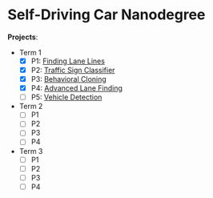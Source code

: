# Self-Driving Car Nanodegree

**Projects**: 
- Term 1
  - [x] P1: [Finding Lane Lines](Term1/P1-Finding_Lane_Lines/P1-Finding_Lane_Lines.ipynb)   
  - [x] P2: [Traffic Sign Classifier](Term1/P2-Traffic_Sign_Classifier/Traffic_Sign_Classifier-WenjinTao.ipynb)
  - [x] P3: [Behavioral Cloning](Term1/P3-Behavioral_Cloning)
  - [x] P4: [Advanced Lane Finding](Term1/P4-Advanced_Lane_Finding)
  - [ ] P5: [Vehicle Detection](Term1/P4-Vehicle_Detection)
- Term 2
  - [ ] P1   
  - [ ] P2
  - [ ] P3 
  - [ ] P4
- Term 3
  - [ ] P1   
  - [ ] P2
  - [ ] P3 
  - [ ] P4
